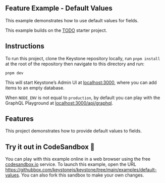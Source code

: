 ## Feature Example - Default Values

This example demonstrates how to use default values for fields.

This example builds on the [TODO](../usecase-todo) starter project.

## Instructions

To run this project, clone the Keystone repository locally, run `pnpm install` at the root of the repository then navigate to this directory and run:

```shell
pnpm dev
```

This will start Keystone’s Admin UI at [localhost:3000](http://localhost:3000), where you can add items to an empty database.

When `NODE_ENV` is not equal to `production`, by default you can play with the GraphQL Playground at [localhost:3000/api/graphql](http://localhost:3000/api/graphql).

## Features

This project demonstrates how to provide default values to fields.

## Try it out in CodeSandbox 🧪

You can play with this example online in a web browser using the free [codesandbox.io](https://codesandbox.io/) service. To launch this example, open the URL <https://githubbox.com/keystonejs/keystone/tree/main/examples/default-values>. You can also fork this sandbox to make your own changes.
